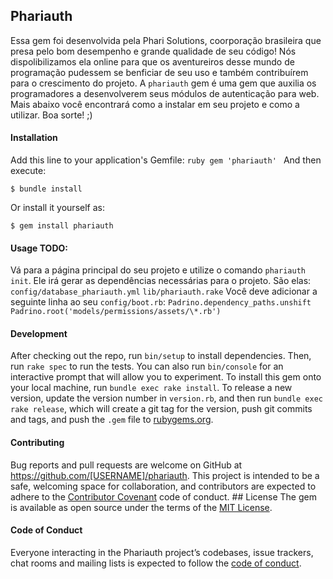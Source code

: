 ## Phariauth
Essa gem foi desenvolvida pela Phari Solutions, coorporação brasileira que presa pelo bom desempenho e grande qualidade de seu código! Nós dispolibilizamos ela online para que os aventureiros desse mundo de programação pudessem se benficiar de seu uso e também contribuírem para o crescimento do projeto.
A `phariauth` gem é uma gem que auxilia os programadores a desenvolverem seus módulos de autenticação para web. Mais abaixo você encontrará como a instalar em seu projeto e como a utilizar. Boa sorte! ;)

#### Installation
Add this line to your application's Gemfile: ```ruby gem 'phariauth' ``` And then execute:
```$
$ bundle install
```
Or install it yourself as:
```$
$ gem install phariauth
```
#### Usage TODO:
Vá para a página principal do seu projeto e utilize o comando `phariauth init`. Ele irá gerar as dependências necessárias para o projeto. São elas:
`config/database_phariauth.yml`
`lib/phariauth.rake`
Você deve adicionar a seguinte linha ao seu `config/boot.rb`:
`Padrino.dependency_paths.unshift Padrino.root('models/permissions/assets/\*.rb')`

#### Development
After checking out the repo, run `bin/setup` to install dependencies. Then, run `rake spec` to run the tests. You can also run `bin/console` for an interactive prompt that will allow you to experiment. To install this gem onto your local machine, run `bundle exec rake install`. To release a new version, update the version number in `version.rb`, and then run `bundle exec rake release`, which will create a git tag for the version, push git commits and tags, and push the `.gem` file to [rubygems.org](https://rubygems.org).

#### Contributing
Bug reports and pull requests are welcome on GitHub at https://github.com/[USERNAME]/phariauth. This project is intended to be a safe, welcoming space for collaboration, and contributors are expected to adhere to the [Contributor Covenant](http://contributor-covenant.org) code of conduct. ## License The gem is available as open source under the terms of the [MIT License](http://opensource.org/licenses/MIT).

#### Code of Conduct
Everyone interacting in the Phariauth project’s codebases, issue trackers, chat rooms and mailing lists is expected to follow the [code of conduct](https://github.com/[USERNAME]/phariauth/blob/master/CODE_OF_CONDUCT.md).

